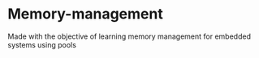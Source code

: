 # Memory-management
Made with the objective of learning memory management for embedded systems using pools
